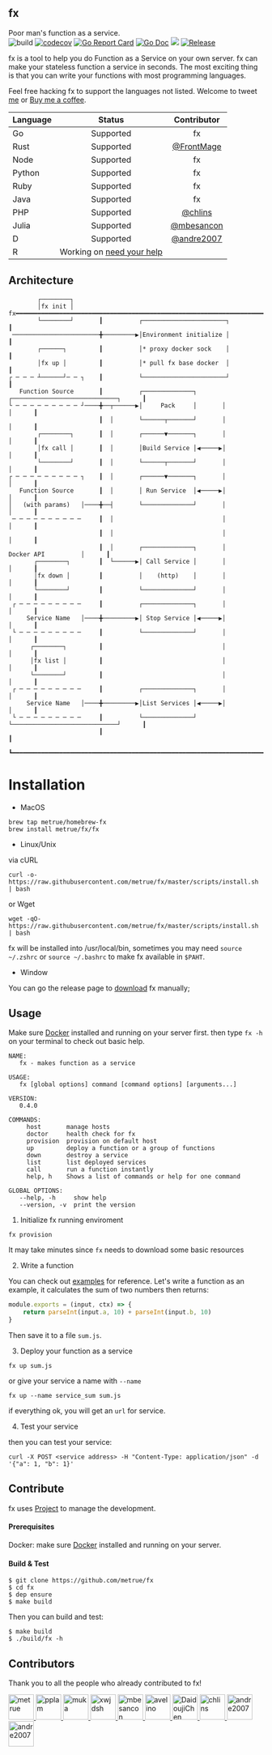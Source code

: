 fx
------

Poor man's function as a service.
<br/>
![build](https://circleci.com/gh/metrue/fx.svg?style=svg&circle-token=bd62abac47802f8504faa4cf8db43e4f117e7cd7)
[![codecov](https://codecov.io/gh/metrue/fx/branch/master/graph/badge.svg)](https://codecov.io/gh/metrue/fx)
[![Go Report Card](https://goreportcard.com/badge/github.com/metrue/fx?style=flat-square)](https://goreportcard.com/report/github.com/metrue/fx)
[![Go Doc](https://img.shields.io/badge/godoc-reference-blue.svg?style=flat-square)](http://godoc.org/github.com/metrue/fx)
![](https://img.shields.io/github/license/metrue/fx.svg)
[![Release](https://img.shields.io/github/release/metrue/fx.svg?style=flat-square)](https://github.com/metrue/fx/releases/latest)

fx is a tool to help you do Function as a Service on your own server. fx can make your stateless function a service in seconds. The most exciting thing is that you can write your functions with most programming languages.

Feel free hacking fx to support the languages not listed. Welcome to tweet [me](https://twitter.com/_metrue) or [Buy me a coffee](https://www.paypal.me/minghe).


| Language      | Status        | Contributor   |
| ------------- |:-------------:|:-------------:|
| Go            | Supported     | fx            |
| Rust          | Supported     | [@FrontMage](https://github.com/FrontMage)|
| Node          | Supported     | fx            |
| Python        | Supported     | fx            |
| Ruby          | Supported     | fx            |
| Java          | Supported     | fx            |
| PHP           | Supported     | [@chlins](https://github.com/chlins)|
| Julia         | Supported     | [@mbesancon](https://github.com/mbesancon)|
| D             | Supported     | [@andre2007](https://github.com/andre2007)|
| R             | Working on [need your help](https://github.com/metrue/fx/issues/31)   | |

## Architecture

            ┌────────┐
            │fx init │       fx━━━━━━━━━━━━━━━━━━━━━━━━━━━━━━━━━━━━━━━━━━━━━━━━━━━━━━━━━━━━━━━━━━━━━┓
            └────────┘       ┃          ┌───────────────────────┐                                   ┃
     ────────────────────────╋─────────▶│Environment initialize │                                   ┃
            ┌──────┐         ┃          │* proxy docker sock    │                                   ┃
            │fx up │         ┃          │* pull fx base docker  │                                   ┃
    ┌ ─ ─ ─ ┴──────┘─ ─ ┐    ┃          └───────────────────────┘                                   ┃
       Function Source       ┃          ┌──────────────┐       ┌─────────────────────────────┐      ┃
    └ ─ ─ ─ ─ ─ ─ ─ ─ ─ ┘────╋──┬──────▶│     Pack     │       │                             │      ┃
                             ┃  │       └──────┬───────┘       │                             │      ┃
            ┌────────┐       ┃  │       ┌──────▼───────┐       │                             │      ┃
            │fx call │       ┃  │       │Build Service │◀─────▶│                             │      ┃
            └────────┘       ┃  │       └──────┬───────┘       │                             │      ┃
    ┌ ─ ─ ─ ─ ─ ─ ─ ─ ─ ┐    ┃  │       ┌──────▼───────┐       │                             │      ┃
       Function Source       ┃  │       │ Run Service  │◀─────▶│                             │      ┃
    │   (with params)   │────╋──┤       └──────────────┘       │                             │      ┃
     ─ ─ ─ ─ ─ ─ ─ ─ ─ ─     ┃  │                              │                             │      ┃
                             ┃  │                              │                             │      ┃
                             ┃  │       ┌──────────────┐       │         Docker API          │      ┃
           ┌────────┐        ┃  └──────▶│ Call Service │       │                             │      ┃
           │fx down │        ┃          │    (http)    │       │                             │      ┃
           └────────┘        ┃          └──────────────┘       │                             │      ┃
     ┌ ─ ─ ─ ─ ─ ─ ─ ─ ─     ┃          ┌──────────────┐       │                             │      ┃
         Service Name   │────╋─────────▶│ Stop Service │◀─────▶│                             │      ┃
     └ ─ ─ ─ ─ ─ ─ ─ ─ ─     ┃          └──────────────┘       │                             │      ┃
          ┌────────┐         ┃                                 │                             │      ┃
          │fx list │         ┃                                 │                             │      ┃
          └────────┘         ┃                                 │                             │      ┃
     ┌ ─ ─ ─ ─ ─ ─ ─ ─ ─     ┃          ┌──────────────┐       │                             │      ┃
         Service Name   │────╋─────────▶│List Services │◀─────▶│                             │      ┃
     └ ─ ─ ─ ─ ─ ─ ─ ─ ─     ┃          └──────────────┘       └─────────────────────────────┘      ┃
                             ┃                                                                      ┃
                             ┗━━━━━━━━━━━━━━━━━━━━━━━━━━━━━━━━━━━━━━━━━━━━━━━━━━━━━━━━━━━━━━━━━━━━━━┛


# Installation

* MacOS

```
brew tap metrue/homebrew-fx
brew install metrue/fx/fx
```

* Linux/Unix

via cURL

```
curl -o- https://raw.githubusercontent.com/metrue/fx/master/scripts/install.sh | bash
```

or Wget

```
wget -qO- https://raw.githubusercontent.com/metrue/fx/master/scripts/install.sh | bash
```

fx will be installed into /usr/local/bin, sometimes you may need `source ~/.zshrc` or `source ~/.bashrc` to make fx available in `$PAHT`.

* Window

You can go the release page to [download](https://github.com/metrue/fx/releases) fx manually;

## Usage

Make sure [Docker](https://docs.docker.com/engine/installation/) installed and running on your server first. then type `fx -h` on your terminal to check out basic help.

```
NAME:
   fx - makes function as a service

USAGE:
   fx [global options] command [command options] [arguments...]

VERSION:
   0.4.0

COMMANDS:
     host       manage hosts
     doctor     health check for fx
     provision  provision on default host
     up         deploy a function or a group of functions
     down       destroy a service
     list       list deployed services
     call       run a function instantly
     help, h    Shows a list of commands or help for one command

GLOBAL OPTIONS:
   --help, -h     show help
   --version, -v  print the version
```

1. Initialize fx running enviroment

```
fx provision
```
It may take minutes since `fx` needs to download some basic resources

2. Write a function

You can check out [examples](https://github.com/metrue/fx/tree/master/examples/functions) for reference. Let's write a function as an example,  it calculates the sum of two numbers then returns:

```js
module.exports = (input, ctx) => {
    return parseInt(input.a, 10) + parseInt(input.b, 10)
}
```
Then save it to a file `sum.js`.

3. Deploy your function as a service

```
fx up sum.js
```

or give your service a name with `--name`

```
fx up --name service_sum sum.js
```

if everything ok, you will get an `url` for service.

4. Test your service

then you can test your service:
```
curl -X POST <service address> -H "Content-Type: application/json" -d '{"a": 1, "b": 1}'
```

## Contribute

fx uses [Project](https://github.com/metrue/fx/projects) to manage the development.

#### Prerequisites

Docker: make sure [Docker](https://docs.docker.com/engine/installation/) installed and running on your server.


#### Build & Test

```
$ git clone https://github.com/metrue/fx
$ cd fx
$ dep ensure
$ make build
```

Then you can build and test:

```
$ make build
$ ./build/fx -h
```


## Contributors

Thank you to all the people who already contributed to fx!

<table>
  <tbody>
    <tr>
        <a href="https://github.com/metrue" target="_blank">
            <img alt="metrue" src="https://avatars2.githubusercontent.com/u/1001246?v=4&s=50" width="50">
        </a>
        <a href="https://github.com/pplam" target="_blank">
            <img alt="pplam" src="https://avatars2.githubusercontent.com/u/12783579?v=4&s=50" width="50">
        </a>
        <a href="https://github.com/muka" target="_blank">
            <img alt="muka" src="https://avatars2.githubusercontent.com/u/1021269?v=4&s=50" width="50">
        </a>
        <a href="https://github.com/xwjdsh" target="_blank">
            <img alt="xwjdsh" src="https://avatars2.githubusercontent.com/u/11025519?v=4&s=50" width="50">
        </a>
        <a href="https://github.com/mbesancon" target="_blank">
            <img alt="mbesancon" src="https://avatars2.githubusercontent.com/u/7623090?v=4&s=50" width="50">
        </a>
        <a href="https://github.com/avelino" target="_blank">
            <img alt="avelino" src="https://avatars2.githubusercontent.com/u/31996?v=4&s=50" width="50">
        </a>
        <a href="https://github.com/DaidoujiChen" target="_blank">
            <img alt="DaidoujiChen" src="https://avatars0.githubusercontent.com/u/670441?v=4&s=50" width="50">
        </a>
        <a href="https://github.com/chlins" target="_blank">
            <img alt="chlins" src="https://avatars2.githubusercontent.com/u/31262637?v=4&s=50" width="50">
        </a>
        <a href="https://github.com/andre2007" target="_blank">
            <img alt="andre2007" src="https://avatars1.githubusercontent.com/u/1451047?s=50&v=4" width="50">
        </a>
        <a href="https://github.com/steventhanna" target="_blank">
            <img alt="andre2007" src="https://avatars1.githubusercontent.com/u/2541678?s=50&v=4" width="50">
        </a>
    </tr>
  </tbody>
</table>
